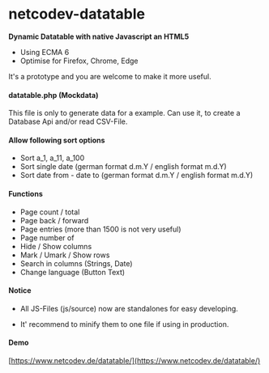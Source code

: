 # netcodev-datatable
**Dynamic Datatable with native Javascript an HTML5**

- Using ECMA 6
- Optimise for Firefox, Chrome, Edge

It's a prototype and you are welcome to make it more useful.

#### datatable.php (Mockdata)

 This file is only to generate data for a example.
 Can use it, to create a Database Api and/or read CSV-File.

 #### Allow following sort options

 - Sort a_1, a_11, a_100
 - Sort single date (german format d.m.Y / english format m.d.Y)
 - Sort date from - date to (german format d.m.Y / english format m.d.Y)

 #### Functions

 - Page count / total
 - Page back / forward
 - Page entries (more than 1500 is not very useful)
 - Page number of
 - Hide / Show columns
 - Mark / Umark / Show rows
 - Search in columns (Strings, Date)
 - Change language (Button Text)

 #### Notice

 - All JS-Files (js/source) now are standalones for easy developing.

 - It' recommend to minify them to one file if using in production.

 #### Demo

 [https://www.netcodev.de/datatable/](https://www.netcodev.de/datatable/)